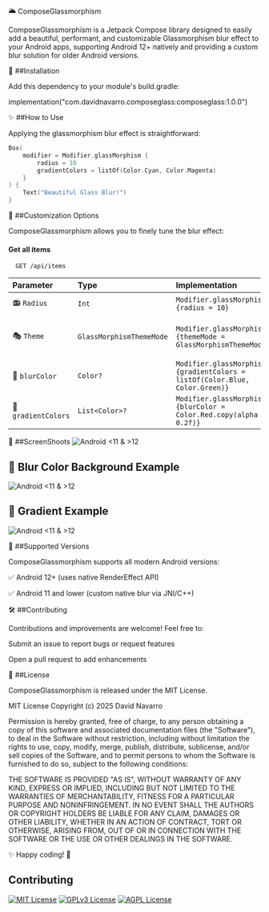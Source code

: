
🌥️ ComposeGlassmorphism

ComposeGlassmorphism is a Jetpack Compose library designed to easily add a beautiful, performant, and customizable Glassmorphism blur effect to your Android apps, supporting Android 12+ natively and providing a custom blur solution for older Android versions.

🚀 ##Installation

Add this dependency to your module's build.gradle:

implementation("com.davidnavarro.composeglass:composeglass:1.0.0")

✨ ##How to Use

Applying the glassmorphism blur effect is straightforward:

```kotlin
Box(
    modifier = Modifier.glassMorphism {
        radius = 10
        gradientColors = listOf(Color.Cyan, Color.Magenta)
    }
) {
    Text("Beautiful Glass Blur!")
}
```

🎨 ##Customization Options

ComposeGlassmorphism allows you to finely tune the blur effect:


#### Get all items

```http
  GET /api/items
```

| Parameter | Type     | Implementation     | Description                |
| :-------- | :------- | :----------------- | :------------------------- |
| 📻 `Radius` | `Int` | `Modifier.glassMorphism {radius = 10}`|  **Required**. 0-10 |
| 🎭 `Theme` | `GlassMorphismThemeMode` | `Modifier.glassMorphism {themeMode = GlassMorphismThemeMode.Dark}` | **Not Required**. Auto, Light, Dark |
| 🎨 `blurColor` | `Color?`  | `Modifier.glassMorphism {gradientColors = listOf(Color.Blue, Color.Green)}` |  **Not Required**. |
| 🌈`gradientColors` | `List<Color>?`  | `Modifier.glassMorphism {blurColor = Color.Red.copy(alpha = 0.2f)}` |  **Not Required**. |


📸 ##ScreenShoots
![Android <11 & >12](https://github.com/Deiivid/Glassmorphism-Compose/blob/master/screenshoots/androidBlur.jpg)


## 🎨 Blur Color Background Example

![Android <11 & >12](https://github.com/Deiivid/Glassmorphism-Compose/blob/master/screenshoots/androidBlurColor.png)

## 🌈 Gradient Example
![Android <11 & >12](https://github.com/Deiivid/Glassmorphism-Compose/blob/master/screenshoots/androidGradients.png)



📱 ##Supported Versions

ComposeGlassmorphism supports all modern Android versions:

✅ Android 12+ (uses native RenderEffect API)

✅ Android 11 and lower (custom native blur via JNI/C++)

🛠 ##Contributing

Contributions and improvements are welcome! Feel free to:

Submit an issue to report bugs or request features

Open a pull request to add enhancements

📌 ##License

ComposeGlassmorphism is released under the MIT License.

MIT License
Copyright (c) 2025 David Navarro

Permission is hereby granted, free of charge, to any person obtaining a copy
of this software and associated documentation files (the "Software"), to deal
in the Software without restriction, including without limitation the rights
to use, copy, modify, merge, publish, distribute, sublicense, and/or sell
copies of the Software, and to permit persons to whom the Software is
furnished to do so, subject to the following conditions:

THE SOFTWARE IS PROVIDED "AS IS", WITHOUT WARRANTY OF ANY KIND, EXPRESS OR
IMPLIED, INCLUDING BUT NOT LIMITED TO THE WARRANTIES OF MERCHANTABILITY,
FITNESS FOR A PARTICULAR PURPOSE AND NONINFRINGEMENT. IN NO EVENT SHALL THE
AUTHORS OR COPYRIGHT HOLDERS BE LIABLE FOR ANY CLAIM, DAMAGES OR OTHER
LIABILITY, WHETHER IN AN ACTION OF CONTRACT, TORT OR OTHERWISE, ARISING FROM,
OUT OF OR IN CONNECTION WITH THE SOFTWARE OR THE USE OR OTHER DEALINGS IN THE
SOFTWARE.

✨ Happy coding! 🚀
## Contributing

[![MIT License](https://img.shields.io/badge/License-MIT-green.svg)](https://choosealicense.com/licenses/mit/)
[![GPLv3 License](https://img.shields.io/badge/License-GPL%20v3-yellow.svg)](https://opensource.org/licenses/)
[![AGPL License](https://img.shields.io/badge/license-AGPL-blue.svg)](http://www.gnu.org/licenses/agpl-3.0)



